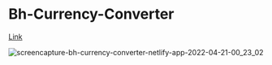 # Bh-Currency-Converter
[Link](https://bh-currency-converter.netlify.app/)

![screencapture-bh-currency-converter-netlify-app-2022-04-21-00_23_02](https://user-images.githubusercontent.com/71316063/164312017-1fab8e59-84f9-455e-b05b-72d31613e8a1.png)
